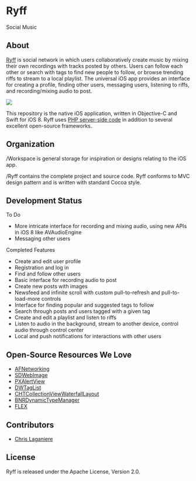 Ryff
====

Social Music

## About

[Ryff](https://github.com/RyffProject) is social network in which users collaboratively create music by mixing their own recordings with tracks posted by others. Users can follow each other or search with tags to find new people to follow, or browse trending riffs to stream to a local playlist. The universal iOS app provides an interface for creating a profile, finding other users, messaging users, listening to riffs, and recording/mixing audio to post.

<img src="http://i.imgur.com/ugFml74.png"></img>

This repository is the native iOS application, written in Objective-C and Swift for iOS 8. Ryff uses [PHP server-side code](https://github.com/RyffProject/ryff-api) in addition to several excellent open-source frameworks.

## Organization

/Workspace is general storage for inspiration or designs relating to the iOS app.

/Ryff contains the complete project and source code. Ryff conforms to MVC design pattern and is written with standard Cocoa style. 

## Development Status

To Do
* More intricate interface for recording and mixing audio, using new APIs in iOS 8 like AVAudioEngine
* Messaging other users

Completed Features
* Create and edit user profile
* Registration and log in
* Find and follow other users
* Basic interface for recording audio to post
* Create new posts with images
* Newsfeed and infinite scroll with custom pull-to-refresh and pull-to-load-more controls
* Interface for finding popular and suggested tags to follow
* Search through posts and users tagged with a given tag
* Create and edit a playlist and listen to riffs
* Listen to audio in the background, stream to another device, control audio through control center
* Local and push notifications for interactions with other users

## Open-Source Resources We Love

* [AFNetworking](https://github.com/AFNetworking/AFNetworking)
* [SDWebImage](https://github.com/rs/SDWebImage)
* [PXAlertView](https://github.com/alexanderjarvis/PXAlertView)
* [DWTagList](https://github.com/domness/DWTagList)
* [CHTCollectionViewWaterfallLayout](https://github.com/chiahsien/CHTCollectionViewWaterfallLayout)
* [BNRDynamicTypeManager](https://github.com/bignerdranch/BNRDynamicTypeManager/blob/master/BNRDynamicTypeManager/Core/BNRDynamicTypeManager.m)
* [FLEX](https://github.com/Flipboard/FLEX)

## Contributors

* [Chris Laganiere](https://github.com/ChrisLaganiere)

## License

Ryff is released under the Apache License, Version 2.0.
